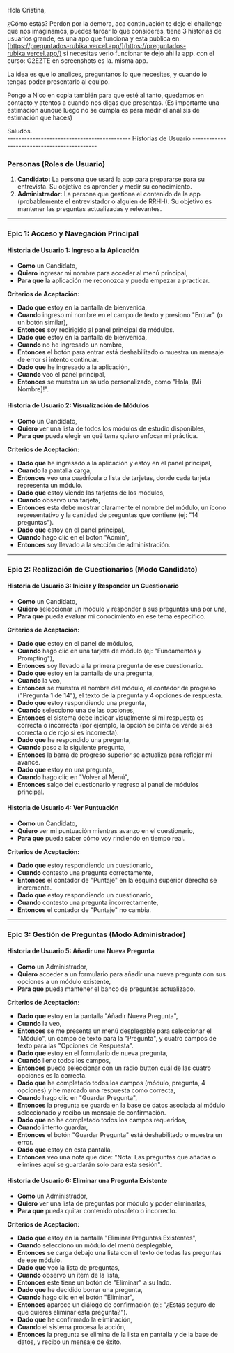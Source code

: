 Hola Cristina, 

¿Cómo estás? Perdon por la demora, aca continuación te dejo el challenge que nos imaginamos,  puedes tardar lo que consideres, tiene 3 historias de usuarios grande, es una app que funciona y esta publica en: [https://preguntados-rubika.vercel.app/](https://preguntados-rubika.vercel.app/)  si necesitas verlo funcionar te dejo ahi la app. con el curso: G2EZTE  en screenshots es la. misma app. 

La idea es que lo analices, preguntanos lo que necesites, y cuando lo tengas poder presentarlo al equipo. 

Pongo a Nico en copia también para que esté al tanto, quedamos en contacto y atentos a cuando nos digas que presentas. (Es importante una estimación aunque luego no se cumpla es para medir el análisis de estimación que haces)

Saludos.  
\-------------------------------------------- Historias de Usuario \--------------------------------------------

### **Personas (Roles de Usuario)**

1. **Candidato:** La persona que usará la app para prepararse para su entrevista. Su objetivo es aprender y medir su conocimiento.  
2. **Administrador:** La persona que gestiona el contenido de la app (probablemente el entrevistador o alguien de RRHH). Su objetivo es mantener las preguntas actualizadas y relevantes.

---

### **Epic 1: Acceso y Navegación Principal**

#### **Historia de Usuario 1: Ingreso a la Aplicación**

* **Como** un Candidato,  
* **Quiero** ingresar mi nombre para acceder al menú principal,  
* **Para que** la aplicación me reconozca y pueda empezar a practicar.

**Criterios de Aceptación:**

* **Dado que** estoy en la pantalla de bienvenida,  
* **Cuando** ingreso mi nombre en el campo de texto y presiono "Entrar" (o un botón similar),  
* **Entonces** soy redirigido al panel principal de módulos.  
* **Dado que** estoy en la pantalla de bienvenida,  
* **Cuando** no he ingresado un nombre,  
* **Entonces** el botón para entrar está deshabilitado o muestra un mensaje de error si intento continuar.  
* **Dado que** he ingresado a la aplicación,  
* **Cuando** veo el panel principal,  
* **Entonces** se muestra un saludo personalizado, como "Hola, \[Mi Nombre\]\!".

#### **Historia de Usuario 2: Visualización de Módulos**

* **Como** un Candidato,  
* **Quiero** ver una lista de todos los módulos de estudio disponibles,  
* **Para que** pueda elegir en qué tema quiero enfocar mi práctica.

**Criterios de Aceptación:**

* **Dado que** he ingresado a la aplicación y estoy en el panel principal,  
* **Cuando** la pantalla carga,  
* **Entonces** veo una cuadrícula o lista de tarjetas, donde cada tarjeta representa un módulo.  
* **Dado que** estoy viendo las tarjetas de los módulos,  
* **Cuando** observo una tarjeta,  
* **Entonces** esta debe mostrar claramente el nombre del módulo, un ícono representativo y la cantidad de preguntas que contiene (ej: "14 preguntas").  
* **Dado que** estoy en el panel principal,  
* **Cuando** hago clic en el botón "Admin",  
* **Entonces** soy llevado a la sección de administración.

---

### **Epic 2: Realización de Cuestionarios (Modo Candidato)**

#### **Historia de Usuario 3: Iniciar y Responder un Cuestionario**

* **Como** un Candidato,  
* **Quiero** seleccionar un módulo y responder a sus preguntas una por una,  
* **Para que** pueda evaluar mi conocimiento en ese tema específico.

**Criterios de Aceptación:**

* **Dado que** estoy en el panel de módulos,  
* **Cuando** hago clic en una tarjeta de módulo (ej: "Fundamentos y Prompting"),  
* **Entonces** soy llevado a la primera pregunta de ese cuestionario.  
* **Dado que** estoy en la pantalla de una pregunta,  
* **Cuando** la veo,  
* **Entonces** se muestra el nombre del módulo, el contador de progreso ("Pregunta 1 de 14"), el texto de la pregunta y 4 opciones de respuesta.  
* **Dado que** estoy respondiendo una pregunta,  
* **Cuando** selecciono una de las opciones,  
* **Entonces** el sistema debe indicar visualmente si mi respuesta es correcta o incorrecta (por ejemplo, la opción se pinta de verde si es correcta o de rojo si es incorrecta).  
* **Dado que** he respondido una pregunta,  
* **Cuando** paso a la siguiente pregunta,  
* **Entonces** la barra de progreso superior se actualiza para reflejar mi avance.  
* **Dado que** estoy en una pregunta,  
* **Cuando** hago clic en "Volver al Menú",  
* **Entonces** salgo del cuestionario y regreso al panel de módulos principal.

#### **Historia de Usuario 4: Ver Puntuación**

* **Como** un Candidato,  
* **Quiero** ver mi puntuación mientras avanzo en el cuestionario,  
* **Para que** pueda saber cómo voy rindiendo en tiempo real.

**Criterios de Aceptación:**

* **Dado que** estoy respondiendo un cuestionario,  
* **Cuando** contesto una pregunta correctamente,  
* **Entonces** el contador de "Puntaje" en la esquina superior derecha se incrementa.  
* **Dado que** estoy respondiendo un cuestionario,  
* **Cuando** contesto una pregunta incorrectamente,  
* **Entonces** el contador de "Puntaje" no cambia.

---

### **Epic 3: Gestión de Preguntas (Modo Administrador)**

#### **Historia de Usuario 5: Añadir una Nueva Pregunta**

* **Como** un Administrador,  
* **Quiero** acceder a un formulario para añadir una nueva pregunta con sus opciones a un módulo existente,  
* **Para que** pueda mantener el banco de preguntas actualizado.

**Criterios de Aceptación:**

* **Dado que** estoy en la pantalla "Añadir Nueva Pregunta",  
* **Cuando** la veo,  
* **Entonces** se me presenta un menú desplegable para seleccionar el "Módulo", un campo de texto para la "Pregunta", y cuatro campos de texto para las "Opciones de Respuesta".  
* **Dado que** estoy en el formulario de nueva pregunta,  
* **Cuando** lleno todos los campos,  
* **Entonces** puedo seleccionar con un radio button cuál de las cuatro opciones es la correcta.  
* **Dado que** he completado todos los campos (módulo, pregunta, 4 opciones) y he marcado una respuesta como correcta,  
* **Cuando** hago clic en "Guardar Pregunta",  
* **Entonces** la pregunta se guarda en la base de datos asociada al módulo seleccionado y recibo un mensaje de confirmación.  
* **Dado que** no he completado todos los campos requeridos,  
* **Cuando** intento guardar,  
* **Entonces** el botón "Guardar Pregunta" está deshabilitado o muestra un error.  
* **Dado que** estoy en esta pantalla,  
* **Entonces** veo una nota que dice: "Nota: Las preguntas que añadas o elimines aquí se guardarán solo para esta sesión".

#### **Historia de Usuario 6: Eliminar una Pregunta Existente**

* **Como** un Administrador,  
* **Quiero** ver una lista de preguntas por módulo y poder eliminarlas,  
* **Para que** pueda quitar contenido obsoleto o incorrecto.

**Criterios de Aceptación:**

* **Dado que** estoy en la pantalla "Eliminar Preguntas Existentes",  
* **Cuando** selecciono un módulo del menú desplegable,  
* **Entonces** se carga debajo una lista con el texto de todas las preguntas de ese módulo.  
* **Dado que** veo la lista de preguntas,  
* **Cuando** observo un ítem de la lista,  
* **Entonces** este tiene un botón de "Eliminar" a su lado.  
* **Dado que** he decidido borrar una pregunta,  
* **Cuando** hago clic en el botón "Eliminar",  
* **Entonces** aparece un diálogo de confirmación (ej: "¿Estás seguro de que quieres eliminar esta pregunta?").  
* **Dado que** he confirmado la eliminación,  
* **Cuando** el sistema procesa la acción,  
* **Entonces** la pregunta se elimina de la lista en pantalla y de la base de datos, y recibo un mensaje de éxito.

